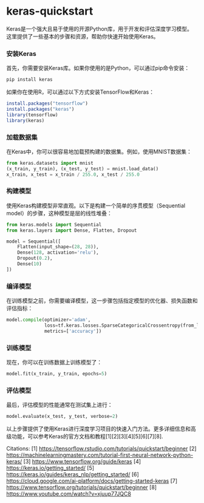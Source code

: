# keras-quickstart

Keras是一个强大且易于使用的开源Python库，用于开发和评估深度学习模型。这里提供了一些基本的步骤和资源，帮助你快速开始使用Keras。

### 安装Keras

首先，你需要安装Keras库。如果你使用的是Python，可以通过pip命令安装：

```bash
pip install keras
```

如果你在使用R，可以通过以下方式安装TensorFlow和Keras：

```R
install.packages("tensorflow")
install.packages("keras")
library(tensorflow)
library(keras)
```

### 加载数据集

在Keras中，你可以很容易地加载预构建的数据集。例如，使用MNIST数据集：

```python
from keras.datasets import mnist
(x_train, y_train), (x_test, y_test) = mnist.load_data()
x_train, x_test = x_train / 255.0, x_test / 255.0
```

### 构建模型

使用Keras构建模型非常直观。以下是构建一个简单的序贯模型（Sequential model）的步骤，这种模型是层的线性堆叠：

```python
from keras.models import Sequential
from keras.layers import Dense, Flatten, Dropout

model = Sequential([
    Flatten(input_shape=(28, 28)),
    Dense(128, activation='relu'),
    Dropout(0.2),
    Dense(10)
])
```

### 编译模型

在训练模型之前，你需要编译模型，这一步骤包括指定模型的优化器、损失函数和评估指标：

```python
model.compile(optimizer='adam',
              loss=tf.keras.losses.SparseCategoricalCrossentropy(from_logits=True),
              metrics=['accuracy'])
```

### 训练模型

现在，你可以在训练数据上训练模型了：

```python
model.fit(x_train, y_train, epochs=5)
```

### 评估模型

最后，评估模型的性能通常在测试集上进行：

```python
model.evaluate(x_test, y_test, verbose=2)
```

以上步骤提供了使用Keras进行深度学习项目的快速入门方法。更多详细信息和高级功能，可以参考Keras的官方文档和教程[1][2][3][4][5][6][7][8].

Citations:
[1] https://tensorflow.rstudio.com/tutorials/quickstart/beginner
[2] https://machinelearningmastery.com/tutorial-first-neural-network-python-keras/
[3] https://www.tensorflow.org/guide/keras
[4] https://keras.io/getting_started/
[5] https://keras.io/guides/keras_nlp/getting_started/
[6] https://cloud.google.com/ai-platform/docs/getting-started-keras
[7] https://www.tensorflow.org/tutorials/quickstart/beginner
[8] https://www.youtube.com/watch?v=xjuup77JQC8
